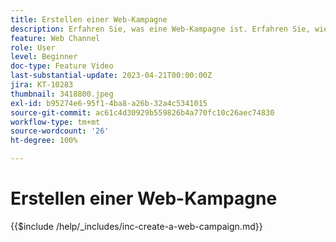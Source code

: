 ```yaml
---
title: Erstellen einer Web-Kampagne
description: Erfahren Sie, was eine Web-Kampagne ist. Erfahren Sie, wie Sie die Eigenschaften einer Web-Kampagne konfigurieren, überprüfen und veröffentlichen können.
feature: Web Channel
role: User
level: Beginner
doc-type: Feature Video
last-substantial-update: 2023-04-21T00:00:00Z
jira: KT-10283
thumbnail: 3418800.jpeg
exl-id: b95274e6-95f1-4ba8-a26b-32a4c5341015
source-git-commit: ac61c4d30929b559826b4a770fc10c26aec74830
workflow-type: tm+mt
source-wordcount: '26'
ht-degree: 100%

---
```


# Erstellen einer Web-Kampagne

{{$include /help/_includes/inc-create-a-web-campaign.md}}
